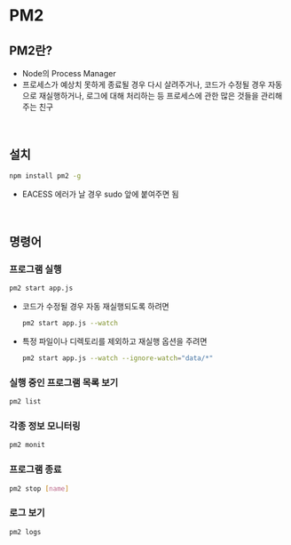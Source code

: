 # PM2
## PM2란?
* Node의 Process Manager
* 프로세스가 예상치 못하게 종료될 경우 다시 살려주거나, 코드가 수정될 경우 자동으로 재실행하거나, 로그에 대해 처리하는 등 프로세스에 관한 많은 것들을 관리해주는 친구

<br>

## 설치
```bash
npm install pm2 -g
```
* EACESS 에러가 날 경우 sudo 앞에 붙여주면 됨

<br>

## 명령어
### 프로그램 실행
```bash
pm2 start app.js
```
* 코드가 수정될 경우 자동 재실행되도록 하려면
    ```bash
    pm2 start app.js --watch
    ```
* 특정 파일이나 디렉토리를 제외하고 재실행 옵션을 주려면
    ```bash
    pm2 start app.js --watch --ignore-watch="data/*"
    ```
### 실행 중인 프로그램 목록 보기
```bash
pm2 list
```
### 각종 정보 모니터링
```bash
pm2 monit
```
### 프로그램 종료
```bash
pm2 stop [name]
```
### 로그 보기
```bash
pm2 logs
```
